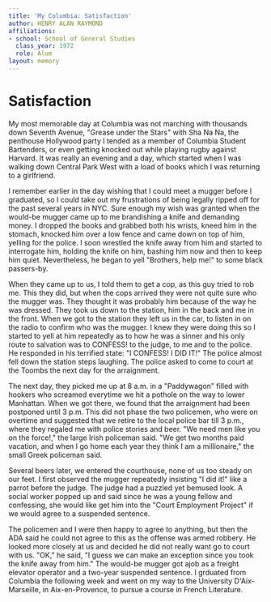 ```yaml
---
title: 'My Columbia: Satisfaction'
author: HENRY ALAN RAYMOND
affiliations:
- school: School of General Studies
  class_year: 1972
  role: Alum
layout: memory
---
```


# Satisfaction

My most memorable day at Columbia was not marching with thousands down Seventh Avenue, "Grease under the Stars" with Sha Na Na, the penthouse Hollywood party I tended as a member of Columbia Student Bartenders, or even getting knocked out while playing rugby against Harvard. It was really an evening and a day, which started when I was walking down Central Park West with a load of books which I was returning to a girlfriend.

I remember earlier in the day wishing that I could meet a mugger before I graduated, so I could take out my frustrations of being legally ripped off for the past several years in NYC. Sure enough my wish was granted when the would-be mugger came up to me brandishing a knife and demanding money. I dropped the books and grabbed both his wrists, kneed him in the stomach, knocked him over a low fence and came down on top of him, yelling for the police. I soon wrestled the knife away from him and started to interrogate him, holding the knife on him, bashing him now and then to keep him quiet. Nevertheless, he began to yell "Brothers, help me!" to some black passers-by.

When they came up to us, I told them to get a cop, as this guy tried to rob me. This they did, but when the cops arrived they were not quite sure who the mugger was. They thought it was probably him because of the way he was dressed. They took us down to the station, him in the back and me in the front. When we got to the station they left us in the car, to listen in on the radio to confirm who was the mugger. I knew they were doing this so I started to yell at him repeatedly as to how he was a sinner and his only route to salvation was to CONFESS! to the judge, to me and to the police. He responded in his terrified state: "I CONFESS! I DID IT!" The police almost fell down the station steps laughing. The police asked to come to court at the Toombs the next day for the arraignment.

The next day, they picked me up at 8 a.m. in a "Paddywagon" filled with hookers who screamed everytime we hit a pothole on the way to lower Manhattan. When we got there, we found that the arraignment had been postponed until 3 p.m. This did not phase the two policemen, who were on overtime and suggested that we retire to the local police bar till 3 p.m., where they regaled me with police stories and beer.  "We need men like you on the force!," the large Irish policeman said. "We get two months paid vacation, and when I go home each year they think I am a millionaire," the small Greek policeman said.

Several beers later, we entered the courthouse, none of us too steady on our feet. I first observed the mugger repeatedly insisting "I did it!" like a parrot before the judge. The judge had a puzzled yet bemused look. A social worker popped up and said since he was a young fellow and confessing, she would like get him into the "Court Employment Project" if we would agree to a suspended sentence.

The policemen and I were then happy to agree to anything, but then the ADA said he could not agree to this as the offense was armed robbery. He looked more closely at us and decided he did not really want go to court with us. "OK," he said, "I guess we can make an exception since you took the knife away from him." The would-be mugger got ajob as a freight elevator operator and a two-year suspended sentence. I grduated from Columbia the following week and went on my way to the University D'Aix-Marseille, in Aix-en-Provence, to pursue a course in French Literature.
